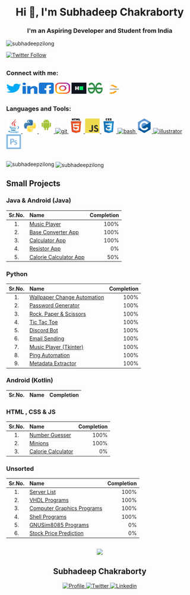 <h1 align="center">Hi 👋, I'm Subhadeep Chakraborty</h1>
<h3 align="center">I'm an Aspiring Developer and Student from India</h3>

<p align="left"> <img src="https://komarev.com/ghpvc/?username=subhadeepzilong&label=Profile%20views&color=0e75b6&style=flat" alt="subhadeepzilong" /> </p>

[![Twitter Follow](https://img.shields.io/twitter/follow/subhadeepzilong?color=1DA1F2&logo=twitter&style=for-the-badge)](https://twitter.com/intent/follow?original_referer=https%3A%2F%2Fgithub.com%2Fsubhadeepzilong&screen_name=subhadeepzilong)

##

<h3 align="left">Connect with me:</h3>
<p align="left">
<a href="https://twitter.com/subhadeepzilong" target="blank"><img align="center" src="https://raw.githubusercontent.com/SubhadeepZilong/SubhadeepZilong/main/icons/Social/twitter.svg" alt="subhadeepzilong" height="30" width="40" /></a>
<a href="https://linkedin.com/in/subhadeep-chakraborty-b341a8191" target="blank"><img align="center" src="https://raw.githubusercontent.com/SubhadeepZilong/SubhadeepZilong/main/icons/Social/linked-in-alt.svg" alt="subhadeep-chakraborty-b341a8191" height="30" width="40" /></a>
<a href="https://fb.com/subhadeep.chakraborty.555" target="blank"><img align="center" src="https://raw.githubusercontent.com/SubhadeepZilong/SubhadeepZilong/main/icons/Social/facebook.svg" alt="subhadeep.chakraborty.555" height="30" width="40" /></a>
<a href="https://instagram.com/subhadeepzilong" target="blank"><img align="center" src="https://raw.githubusercontent.com/SubhadeepZilong/SubhadeepZilong/main/icons/Social/instagram.svg" alt="subhadeepzilong" height="30" width="40" /></a>
<a href="https://www.hackerrank.com/subhadeepchakra3" target="blank"><img align="center" src="https://raw.githubusercontent.com/SubhadeepZilong/SubhadeepZilong/main/icons/Social/hackerrank.svg" alt="subhadeepchakra3" height="30" width="40" /></a>
<a href="https://auth.geeksforgeeks.org/user/subhadeepchakraborty555" target="blank"><img align="center" src="https://raw.githubusercontent.com/SubhadeepZilong/SubhadeepZilong/main/icons/Social/geeks-for-geeks.svg" alt="subhadeepchakraborty555" height="30" width="40" /></a>
<a href="https://leetcode.com/subhadeepchakraborty555/" target="blank"><img align="center" src="https://raw.githubusercontent.com/SubhadeepZilong/SubhadeepZilong/main/icons/Social/leet-code.svg" alt="subhadeepchakraborty555" height="30" width="40" /></a>
</p>

##

<h3 align="left">Languages and Tools:</h3>

<p align="left"> <a href="https://www.java.com" target="_blank" rel="noreferrer"> <img src="https://raw.githubusercontent.com/devicons/devicon/master/icons/java/java-original.svg" alt="java" width="40" height="40"/> </a> <a href="https://www.python.org" target="_blank" rel="noreferrer"> <img src="https://raw.githubusercontent.com/devicons/devicon/master/icons/python/python-original.svg" alt="python" width="40" height="40"/> </a> <a href="https://developer.android.com" target="_blank" rel="noreferrer"> <img src="https://raw.githubusercontent.com/devicons/devicon/master/icons/android/android-original-wordmark.svg" alt="android" width="40" height="40"/> </a> <a href="https://git-scm.com/" target="_blank" rel="noreferrer"> <img src="https://www.vectorlogo.zone/logos/git-scm/git-scm-icon.svg" alt="git" width="40" height="40"/> </a> <a href="https://www.w3.org/html/" target="_blank" rel="noreferrer"> <img src="https://raw.githubusercontent.com/devicons/devicon/master/icons/html5/html5-original-wordmark.svg" alt="html5" width="40" height="40"/> </a> <a href="https://developer.mozilla.org/en-US/docs/Web/JavaScript" target="_blank" rel="noreferrer"> <img src="https://raw.githubusercontent.com/devicons/devicon/master/icons/javascript/javascript-original.svg" alt="javascript" width="40" height="40"/> </a> <a href="https://www.w3schools.com/css/" target="_blank" rel="noreferrer"> <img src="https://raw.githubusercontent.com/devicons/devicon/master/icons/css3/css3-original-wordmark.svg" alt="css3" width="40" height="40"/> </a> <a href="https://www.gnu.org/software/bash/" target="_blank" rel="noreferrer"> <img src="https://www.vectorlogo.zone/logos/gnu_bash/gnu_bash-icon.svg" alt="bash" width="40" height="40"/> </a> <a href="https://www.cprogramming.com/" target="_blank" rel="noreferrer"> <img src="https://raw.githubusercontent.com/devicons/devicon/master/icons/c/c-original.svg" alt="c" width="40" height="40"/> </a> <a href="https://www.adobe.com/in/products/illustrator.html" target="_blank" rel="noreferrer"> <img src="https://www.vectorlogo.zone/logos/adobe_illustrator/adobe_illustrator-icon.svg" alt="illustrator" width="40" height="40"/> </a> <a href="https://www.photoshop.com/en" target="_blank" rel="noreferrer"> <img src="https://raw.githubusercontent.com/devicons/devicon/master/icons/photoshop/photoshop-line.svg" alt="photoshop" width="40" height="40"/> </a> </p>

##

<p><img align="left" src="https://github-readme-stats.vercel.app/api/top-langs?username=subhadeepzilong&show_icons=true&locale=en&layout=compact" alt="subhadeepzilong" /></p>


<p>&nbsp;<img align="center" src="https://github-readme-stats.vercel.app/api?username=subhadeepzilong&show_icons=true&locale=en" alt="subhadeepzilong" /></p>


##

## Small Projects

### Java & Android (Java)

| Sr.No. | Name | Completion |
| :--: | :-- | --: |
| 1. | [Music Player](https://github.com/SubhadeepZilong/Music-Player-Java) | 100% |
| 2. | [Base Converter App](https://github.com/SubhadeepZilong/Base-Converter) | 100% |
| 3. | [Calculator App](https://github.com/SubhadeepZilong/Calculator-App) | 100% |
| 4. | [Resistor App](https://github.com/SubhadeepZilong/Resistor-App) | 0% |
| 5. | [Calorie Calculator App](https://github.com/SubhadeepZilong/Calorie-Calculator-App) | 50% |


### Python

| Sr.No. | Name | Completion |
| :--: | :-- | --: |
| 1. | [Wallpaper Change Automation](https://github.com/SubhadeepZilong/Automate-Wallpaper-Changer) | 100% |
| 2. | [Password Generator](https://github.com/SubhadeepZilong/Password-Generator) | 100% |
| 3. | [Rock, Paper & Scissors](https://github.com/SubhadeepZilong/Rock-Paper-Scissors) | 100% |
| 4. | [Tic Tac Toe](https://github.com/SubhadeepZilong/Tic-Tac-Toe) | 100% |
| 5. | [Discord Bot](https://github.com/SubhadeepZilong/Discord-Bot-Python) | 100% |
| 6. | [Email Sending](https://github.com/SubhadeepZilong/Email-Sending-via-Python) | 100% |
| 7. | [Music Player (Tkinter)](https://github.com/SubhadeepZilong/Music-Player-Tkinter) | 100% |
| 8. | [Ping Automation](https://github.com/SubhadeepZilong/Ping-Automation-Python) | 100% |
| 9. | [Metadata Extractor](https://github.com/SubhadeepZilong/Metadata-Extractor-Python) | 100% |


### Android (Kotlin)

| Sr.No. | Name | Completion |
| :--: | :-- | --: |



### HTML , CSS & JS

| Sr.No. | Name | Completion |
| :--: | :-- | --: |
| 1. | [Number Guesser](https://github.com/SubhadeepZilong/Number-Guesser) | 100% |
| 2. | [Minions](https://github.com/SubhadeepZilong/Minions) | 100% |
| 3. | [Calorie Calculator](https://github.com/SubhadeepZilong/Calorie-Calculator-Website) | 0% |


### Unsorted

| Sr.No. | Name | Completion |
| :--: | :-- | --: |
| 1. | [Server List](https://github.com/SubhadeepZilong/Server-List) | 100% |
| 2. | [VHDL Programs](https://github.com/SubhadeepZilong/VHDL) | 100% |
| 3. | [Computer Graphics Programs](https://github.com/SubhadeepZilong/Computer-Graphics) | 100% |
| 4. | [Shell Programs](https://github.com/SubhadeepZilong/Shell-Programs) | 100% |
| 5. | [GNUSim8085 Programs](https://github.com/SubhadeepZilong/GNUSim8085) | 0% |
| 6. | [Stock Price Prediction](https://github.com/SubhadeepZilong/Stock-Price-Prediction) | 0% |


## 

<p align="center">
  <img src="https://avatars.githubusercontent.com/u/63146468?s=400&u=da361f278311415252978ee270b1d14e3e508c79&v=4" height="128">
  <h2 align="center">Subhadeep Chakraborty</h2>
  <p align="center">
    <a href="https://github.com/SubhadeepZilong">
    	<img src="https://github.com/SubhadeepZilong/Small-Projects/blob/main/Assets/Github_icon.png" alt="Profile" width="40" height="40"/>
    </a>
    <a href="https://twitter.com/subhadeepzilong">
    	<img src="https://github.com/SubhadeepZilong/Small-Projects/blob/main/Assets/twitter_icon.png" alt="Twitter" width="40" height="40"/>
    </a>
    <a href="https://www.linkedin.com/in/subhadeep-chakraborty-b341a8191/">
    	<img src="https://github.com/SubhadeepZilong/Small-Projects/blob/main/Assets/Linkedin_icon.png" alt="Linkedin" width="40" height="40"/>
    </a>
  </p>
</p>
